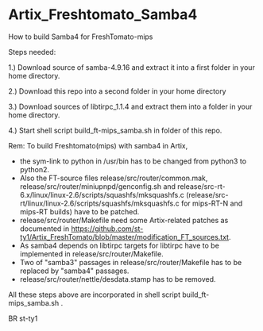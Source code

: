 # Artix_Freshtomato_Samba4
How to build Samba4 for FreshTomato-mips


Steps needed:

1.) Download source of samba-4.9.16 and extract it into a first folder in your home directory.

2.) Download this repo into a second folder in your home directory 

3.) Download sources of libtirpc_1.1.4 and extract them into a folder in your home directory.

4.) Start shell script build_ft-mips_samba.sh in folder of this repo.


Rem: To build Freshtomato(mips) with samba4 in Artix,
  - the sym-link to python in /usr/bin has to be changed from python3 to python2. 
  - Also the FT-source files release/src/router/common.mak, release/src/router/miniupnpd/genconfig.sh and
    release/src-rt-6.x/linux/linux-2.6/scripts/squashfs/mksquashfs.c (release/src-rt/linux/linux-2.6/scripts/squashfs/mksquashfs.c for mips-RT-N and mips-RT builds) have to be patched.
  - release/src/router/Makefile need some Artix-related patches as documented in https://github.com/st-ty1/Artix_FreshTomato/blob/master/modification_FT_sources.txt.
  - As samba4 depends on libtirpc targets for libtirpc have to be implemented in release/src/router/Makefile. 
  - Two of "samba3" passages in release/src/router/Makefile has to be replaced by "samba4" passages.
  - release/src/router/nettle/desdata.stamp has to be removed.
  
All these steps above are incorporated in shell script build_ft-mips_samba.sh .

BR
st-ty1
